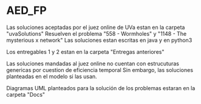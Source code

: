 # AED_FP

Las soluciones aceptadas por el juez online de UVa estan en la carpeta "uvaSolutions" 
Resuelven el problema "558 - Wormholes" y "1148 - The mysterious x network" 
Las soluciones estan escritas en java y en python3

Los entregables 1 y 2 estan en la carpeta "Entregas anteriores"

Las soluciones mandadas al juez online no cuentan con estrucuturas genericas por cuestion de eficiencia temporal
Sin embargo, las soluciones planteadas en el modelo si las usan.

Diagramas UML planteados para la solución de los problemas estaran en la carpeta "Docs"

